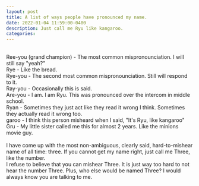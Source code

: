 ```yaml
---
layout: post
title: A list of ways people have pronounced my name.
date: 2022-01-04 11:59:00-0400
description: Just call me Ryu like kangaroo.
categories:
---
```

<br>Ree-you (grand champion) - The most common mispronounciation. I will still say "yeah?"
<br>Rye - Like the bread.
<br>Rye-you - The second most common mispronounciation. Still will respond to it.
<br>Ray-you - Occasionally this is said.
<br>Are-you - I am. I am Ryu. This was pronounced over the intercom in middle school.
<br>Ryan - Sometimes they just act like they read it wrong I think. Sometimes they actually read it wrong too.
<br>garoo - I think this person misheard when I said, "It's Ryu, like kangaroo"
<br>Gru - My little sister called me this for almost 2 years. Like the minions movie guy.
<br> 
<br>I have come up with the most non-ambiguous, clearly said, hard-to-mishear name of all time: three. If you cannot get my name right, just call me Three, like the number.
<br>I refuse to believe that you can mishear Three. It is just way too hard to not hear the number Three. Plus, who else would be named Three? I would always know you are talking to me.
